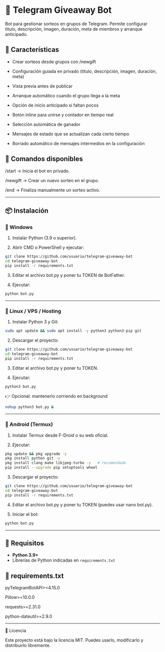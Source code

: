 # 🎁 Telegram Giveaway Bot

Bot para gestionar sorteos en grupos de Telegram.
Permite configurar título, descripción, imagen, duración, meta de miembros y arranque anticipado.

## 🚀 Características

- Crear sorteos desde grupos con /newgift

- Configuración guiada en privado (título, descripción, imagen, duración, meta)

- Vista previa antes de publicar

- Arranque automático cuando el grupo llega a la meta

- Opción de inicio anticipado si faltan pocos

- Botón inline para unirse y contador en tiempo real

- Selección automática de ganador

- Mensajes de estado que se actualizan cada cierto tiempo

- Borrado automático de mensajes intermedios en la configuración


## 📖 Comandos disponibles

/start → Inicia el bot en privado.

/newgift → Crear un nuevo sorteo en el grupo.

/end → Finaliza manualmente un sorteo activo.



---

## 📦 Instalación

### 🔹 Windows

1. Instalar Python (3.9 o superior).


2. Abrir CMD o PowerShell y ejecutar:
 ```bash
git clone https://github.com/usuario/telegram-giveaway-bot
cd telegram-giveaway-bot
pip install -r requirements.txt
```


3. Editar el archivo bot.py y poner tu TOKEN de BotFather.


4. Ejecutar:
 ```bash
python bot.py
```



---

### 🔹 Linux / VPS / Hosting

1. Instalar Python 3 y Git:
```bash
sudo apt update && sudo apt install -y python3 python3-pip git
```

2. Descargar el proyecto:
```bash
git clone https://github.com/usuario/telegram-giveaway-bot
cd telegram-giveaway-bot
pip install -r requirements.txt
```


3. Editar el archivo bot.py y poner tu TOKEN.


4. Ejecutar:
```bash
python3 bot.py
```


👉 Opcional: mantenerlo corriendo en background
```bash
nohup python3 bot.py &
```

---

### 🔹 Android (Termux)

1. Instalar Termux desde F-Droid o su web oficial.


2. Ejecutar:
```bash
pkg update && pkg upgrade -y
pkg install python git -y
pkg install clang make libjpeg-turbo -y   # recomendado
pip install --upgrade pip setuptools wheel
```

3. Descargar el proyecto:
```bash
git clone https://github.com/usuario/telegram-giveaway-bot
cd telegram-giveaway-bot
pip install -r requirements.txt
```

4. Editar el archivo bot.py y poner tu TOKEN (puedes usar nano bot.py).


5. Iniciar el bot:
```bash
python bot.py
```



---

## 📜 Requisitos

- **Python 3.9+**
- Librerías de Python indicadas en `requirements.txt`

## 📂 requirements.txt

pyTelegramBotAPI>=4.15.0

Pillow>=10.0.0

requests>=2.31.0

python-dateutil>=2.9.0

---

📜 Licencia

Este proyecto está bajo la licencia MIT.
Puedes usarlo, modificarlo y distribuirlo libremente.
